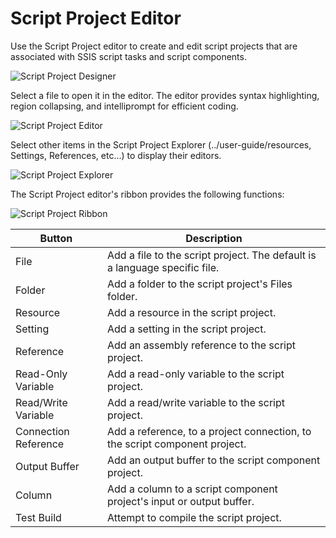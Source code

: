 # Script Project Editor

Use the Script Project editor to create and edit script projects that are associated with SSIS script tasks and script components.

![Script Project Designer](https://varigencecom.blob.core.windows.net/images-mistdocumentation-editoroverviews/ScriptProject1.png)

Select a file to open it in the editor. The editor provides syntax highlighting, region collapsing, and intelliprompt for efficient coding.

![Script Project Editor](https://varigencecom.blob.core.windows.net/images-mistdocumentation-editoroverviews/ScriptProject2.png)

Select other items in the Script Project Explorer (../user-guide/resources, Settings, References, etc...) to display their editors.

![Script Project Explorer](https://varigencecom.blob.core.windows.net/images-mistdocumentation-editoroverviews/ScriptProject3.png)

The Script Project editor's ribbon provides the following functions:

![Script Project Ribbon](https://varigencecom.blob.core.windows.net/images-mistdocumentation-editoroverviews/ScriptProject4.png)

Button | Description
--- | ---
File | Add a file to the script project. The default is a language specific file.
Folder | Add a folder to the script project's Files folder.
Resource | Add a resource in the script project.
Setting | Add a setting in the script project.
Reference | Add an assembly reference to the script project.
Read-Only Variable | Add a read-only variable to the script project.
Read/Write Variable | Add a read/write variable to the script project.
Connection Reference | Add a reference, to a project connection, to the script component project.
Output Buffer | Add an output buffer to the script component project.
Column | Add a column to a script component project's input or output buffer.
Test Build | Attempt to compile the script project.